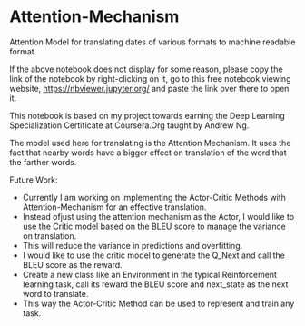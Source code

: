 # Attention-Mechanism
Attention Model for translating dates of various formats to machine readable format.

If the above notebook does not display for some reason, please copy the link of the notebook by right-clicking on it,
go to this free notebook viewing website, https://nbviewer.jupyter.org/ and paste the link over there to open it.

This notebook is based on my project towards earning the Deep Learning Specialization Certificate at Coursera.Org taught by Andrew Ng.


The model used here for translating is the Attention Mechanism. It uses the fact that nearby words have a bigger effect on translation of the word that the farther words.

Future Work:
- Currently I am working on implementing the Actor-Critic Methods with Attention-Mechanism for an effective translation.
- Instead ofjust using the attention mechanism as the Actor, I would like to use the Critic model based on the BLEU score to manage the variance on translation.
- This will reduce the variance in predictions and overfitting.
- I would like to use the critic model to generate the Q_Next and call the BLEU score as the reward.
- Create a new class like an Environment in the typical Reinforcement learning task, call its reward the BLEU score and next_state as the next word to translate.
-  This way the Actor-Critic Method can be used to represent and train any task.
